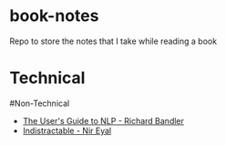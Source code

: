 # book-notes
Repo to store the notes that I take while reading a book

# Technical


#Non-Technical
* [The User's Guide to NLP - Richard Bandler](non-tech/The-Users-Guide-to-NLP_Richard-Bandler.md)
* [Indistractable - Nir Eyal](non-tech/Indistractable-Nir_Eyal.md)
